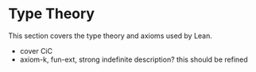 # Type Theory

This section covers the type theory and axioms used by Lean.
* cover CiC
* axiom-k, fun-ext, strong indefinite description? this should be refined


